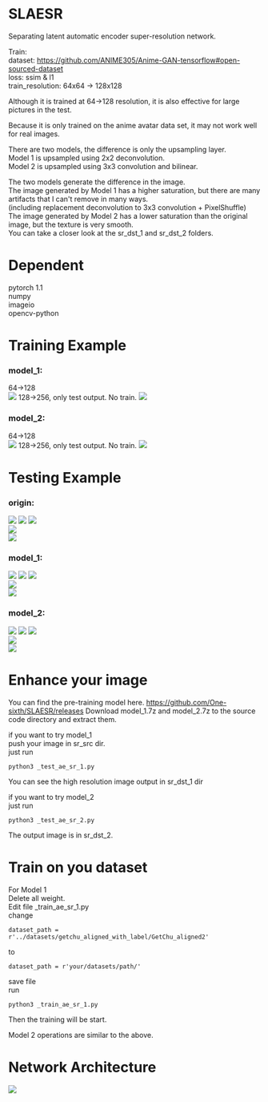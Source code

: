 # SLAESR
Separating latent automatic encoder super-resolution network.  

Train:  
dataset: https://github.com/ANIME305/Anime-GAN-tensorflow#open-sourced-dataset  
loss: ssim & l1  
train_resolution: 64x64 -> 128x128  

Although it is trained at 64->128 resolution, it is also effective for large pictures in the test.  

Because it is only trained on the anime avatar data set, it may not work well for real images.  

There are two models, the difference is only the upsampling layer.  
Model 1 is upsampled using 2x2 deconvolution.  
Model 2 is upsampled using 3x3 convolution and bilinear.  

The two models generate the difference in the image.  
The image generated by Model 1 has a higher saturation, but there are many artifacts that I can't remove in many ways.  
(including replacement deconvolution to 3x3 convolution + PixelShuffle)  
The image generated by Model 2 has a lower saturation than the original image, but the texture is very smooth.  
You can take a closer look at the sr_dst_1 and sr_dst_2 folders.  

# Dependent
pytorch 1.1  
numpy  
imageio  
opencv-python  

# Training Example

### model_1:  
64->128  
![](https://github.com/One-sixth/SLAESR/blob/master/samples_1/test_32100.jpg)
128->256, only test output. No train.
![](https://github.com/One-sixth/SLAESR/blob/master/samples_1/test_32100_SR.jpg)

### model_2:  
64->128  
![](https://github.com/One-sixth/SLAESR/blob/master/samples_2/test_41400.jpg)
128->256, only test output. No train.
![](https://github.com/One-sixth/SLAESR/blob/master/samples_2/test_41400_SR.jpg)

# Testing Example

### origin:  
![](https://github.com/One-sixth/SLAESR/blob/master/sr_src/1.png)
![](https://github.com/One-sixth/SLAESR/blob/master/sr_src/2.png)
![](https://github.com/One-sixth/SLAESR/blob/master/sr_src/3.png)  
![](https://github.com/One-sixth/SLAESR/blob/master/sr_src/%E3%81%95%E3%82%88%E3%81%AA%E3%82%89%E3%81%AE%E6%9C%9D%E3%81%AB%E7%B4%84%E6%9D%9F%E3%81%AE%E8%8A%B1%E3%82%92%E3%81%8B%E3%81%96%E3%82%8D%E3%81%86.jpg)  
![](https://github.com/One-sixth/SLAESR/blob/master/sr_src/%E5%B0%86%E6%89%80%E6%9C%89%E7%9A%84%E6%AD%8C%E7%8C%AE%E7%BB%99%E6%9C%AA%E6%9D%A5%E7%9A%84%E4%BD%A0.png)

### model_1:  
![](https://github.com/One-sixth/SLAESR/blob/master/sr_dst_1/1.png)
![](https://github.com/One-sixth/SLAESR/blob/master/sr_dst_1/2.png)
![](https://github.com/One-sixth/SLAESR/blob/master/sr_dst_1/3.png)  
![](https://github.com/One-sixth/SLAESR/blob/master/sr_dst_1/%E3%81%95%E3%82%88%E3%81%AA%E3%82%89%E3%81%AE%E6%9C%9D%E3%81%AB%E7%B4%84%E6%9D%9F%E3%81%AE%E8%8A%B1%E3%82%92%E3%81%8B%E3%81%96%E3%82%8D%E3%81%86.jpg)  
![](https://github.com/One-sixth/SLAESR/blob/master/sr_dst_1/%E5%B0%86%E6%89%80%E6%9C%89%E7%9A%84%E6%AD%8C%E7%8C%AE%E7%BB%99%E6%9C%AA%E6%9D%A5%E7%9A%84%E4%BD%A0.png)  

### model_2:  
![](https://github.com/One-sixth/SLAESR/blob/master/sr_dst_2/1.png)
![](https://github.com/One-sixth/SLAESR/blob/master/sr_dst_2/2.png)
![](https://github.com/One-sixth/SLAESR/blob/master/sr_dst_2/3.png)  
![](https://github.com/One-sixth/SLAESR/blob/master/sr_dst_2/%E3%81%95%E3%82%88%E3%81%AA%E3%82%89%E3%81%AE%E6%9C%9D%E3%81%AB%E7%B4%84%E6%9D%9F%E3%81%AE%E8%8A%B1%E3%82%92%E3%81%8B%E3%81%96%E3%82%8D%E3%81%86.jpg)  
![](https://github.com/One-sixth/SLAESR/blob/master/sr_dst_2/%E5%B0%86%E6%89%80%E6%9C%89%E7%9A%84%E6%AD%8C%E7%8C%AE%E7%BB%99%E6%9C%AA%E6%9D%A5%E7%9A%84%E4%BD%A0.png)  


# Enhance your image
You can find the pre-training model here.
https://github.com/One-sixth/SLAESR/releases
Download model_1.7z and model_2.7z to the source code directory and extract them.

if you want to try model_1  
push your image in sr_src dir.  
just run  
```
python3 _test_ae_sr_1.py
```
You can see the high resolution image output in sr_dst_1 dir  

if you want to try model_2  
just run  
```
python3 _test_ae_sr_2.py
```
The output image is in sr_dst_2.  


# Train on you dataset
For Model 1  
Delete all weight.  
Edit file _train_ae_sr_1.py  
change  
```
dataset_path = r'../datasets/getchu_aligned_with_label/GetChu_aligned2'
```
to  
```
dataset_path = r'your/datasets/path/'
```
save file  
run  
```
python3 _train_ae_sr_1.py  
```
Then the training will be start.  

Model 2 operations are similar to the above.  

# Network Architecture
![](https://github.com/One-sixth/SLAESR/blob/master/arch.svg)

